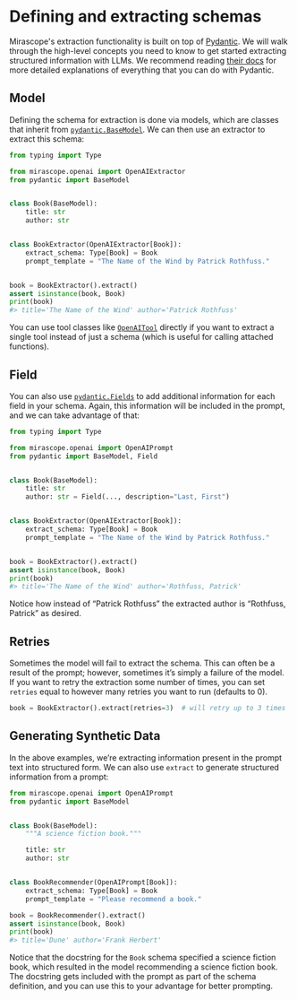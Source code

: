 # Defining and extracting schemas

Mirascope's extraction functionality is built on top of [Pydantic](https://pydantic.dev/). We will walk through the high-level concepts you need to know to get started extracting structured information with LLMs. We recommend reading [their docs](https://docs.pydantic.dev/latest/) for more detailed explanations of everything that you can do with Pydantic.

## Model

Defining the schema for extraction is done via models, which are classes that inherit from [`pydantic.BaseModel`](https://docs.pydantic.dev/latest/concepts/models/). We can then use an extractor to extract this schema:

```python
from typing import Type

from mirascope.openai import OpenAIExtractor
from pydantic import BaseModel


class Book(BaseModel):
	title: str
	author: str


class BookExtractor(OpenAIExtractor[Book]):
	extract_schema: Type[Book] = Book
	prompt_template = "The Name of the Wind by Patrick Rothfuss."


book = BookExtractor().extract()
assert isinstance(book, Book)
print(book)
#> title='The Name of the Wind' author='Patrick Rothfuss'
```

You can use tool classes like [`OpenAITool`](../api/openai/tools.md#mirascope.openai.tools.OpenAITool) directly if you want to extract a single tool instead of just a schema (which is useful for calling attached functions).

## Field

You can also use [`pydantic.Fields`](https://docs.pydantic.dev/latest/concepts/fields/) to add additional information for each field in your schema. Again, this information will be included in the prompt, and we can take advantage of that:

```python
from typing import Type

from mirascope.openai import OpenAIPrompt
from pydantic import BaseModel, Field


class Book(BaseModel):
	title: str
	author: str = Field(..., description="Last, First")


class BookExtractor(OpenAIExtractor[Book]):
	extract_schema: Type[Book] = Book
	prompt_template = "The Name of the Wind by Patrick Rothfuss."


book = BookExtractor().extract()
assert isinstance(book, Book)
print(book)
#> title='The Name of the Wind' author='Rothfuss, Patrick'
```

Notice how instead of “Patrick Rothfuss” the extracted author is “Rothfuss, Patrick” as desired.

## Retries

Sometimes the model will fail to extract the schema. This can often be a result of the prompt; however, sometimes it’s simply a failure of the model. If you want to retry the extraction some number of times, you can set `retries` equal to however many retries you want to run (defaults to 0).

```python
book = BookExtractor().extract(retries=3)  # will retry up to 3 times 
```

## Generating Synthetic Data

In the above examples, we’re extracting information present in the prompt text into structured form. We can also use `extract` to generate structured information from a prompt:

```python
from mirascope.openai import OpenAIPrompt
from pydantic import BaseModel


class Book(BaseModel):
	"""A science fiction book."""

	title: str
	author: str


class BookRecommender(OpenAIPrompt[Book]):
	extract_schema: Type[Book] = Book
	prompt_template = "Please recommend a book."

book = BookRecommender().extract()
assert isinstance(book, Book)
print(book)
#> title='Dune' author='Frank Herbert'
```

Notice that the docstring for the `Book` schema specified a science fiction book, which resulted in the model recommending a science fiction book. The docstring gets included with the prompt as part of the schema definition, and you can use this to your advantage for better prompting.
